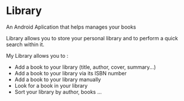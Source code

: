 # Library
An Android Aplication that helps manages your books

Library allows you to store your personal library and to perform a quick search within it.

My Library allows you to :
- Add a book to your library (title, author, cover, summary...)
- Add a book to your library via its ISBN number 
- Add a book to your library manually
- Look for a book in your library
- Sort your library by author, books ...

